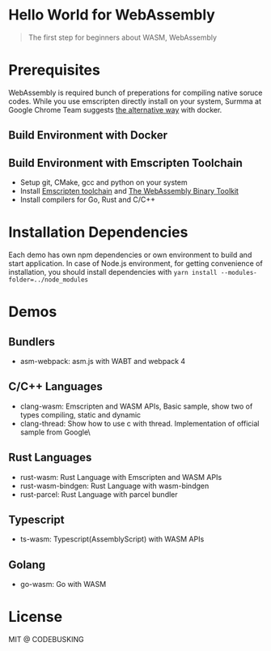# Hello World for WebAssembly

> The first step for beginners about WASM, WebAssembly

# Prerequisites

WebAssembly is required bunch of preperations for compiling native soruce codes. While you use emscripten directly install on your system, Surmma at Google Chrome Team suggests [the alternative way](https://developers.google.com/web/updates/2018/03/emscripting-a-c-library) with docker. 

## Build Environment with Docker

## Build Environment with Emscripten Toolchain

- Setup git, CMake, gcc and python on your system
- Install [Emscripten toolchain](http://webassembly.org/getting-started/developers-guide/) and [The WebAssembly Binary Toolkit](https://github.com/WebAssembly/wabt)
- Install compilers for Go, Rust and C/C++

# Installation Dependencies

Each demo has own npm dependencies or own environment to build and start application. In case of Node.js environment, for getting convenience of installation, you should install dependencies with `yarn install --modules-folder=../node_modules` 

# Demos

## Bundlers
- asm-webpack: asm.js with WABT and webpack 4

## C/C++ Languages
- clang-wasm: Emscripten and WASM APIs, Basic sample, show two of types compiling, static and dynamic
- clang-thread: Show how to use c with thread. Implementation of official sample from Google\

## Rust Languages
- rust-wasm: Rust Language with Emscripten and WASM APIs
- rust-wasm-bindgen: Rust Language with wasm-bindgen
- rust-parcel: Rust Language with parcel bundler

## Typescript
- ts-wasm: Typescript(AssemblyScript) with WASM APIs

## Golang
- go-wasm: Go with WASM

# License

MIT @ CODEBUSKING
